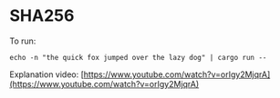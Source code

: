 # SHA256

To run:

`echo -n "the quick fox jumped over the lazy dog" | cargo run -- `

Explanation video:
[https://www.youtube.com/watch?v=orIgy2MjqrA](https://www.youtube.com/watch?v=orIgy2MjqrA)
